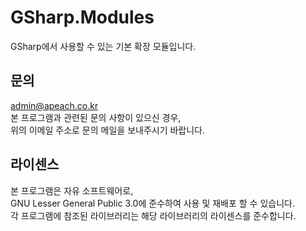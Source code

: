 # GSharp.Modules
GSharp에서 사용할 수 있는 기본 확장 모듈입니다.  

## 문의
admin@apeach.co.kr  
본 프로그램과 관련된 문의 사항이 있으신 경우,  
위의 이메일 주소로 문의 메일을 보내주시기 바랍니다.

## 라이센스
본 프로그램은 자유 소프트웨어로,  
GNU Lesser General Public 3.0에 준수하여 사용 및 재배포 할 수 있습니다.  
각 프로그램에 참조된 라이브러리는 해당 라이브러리의 라이센스를 준수합니다.
